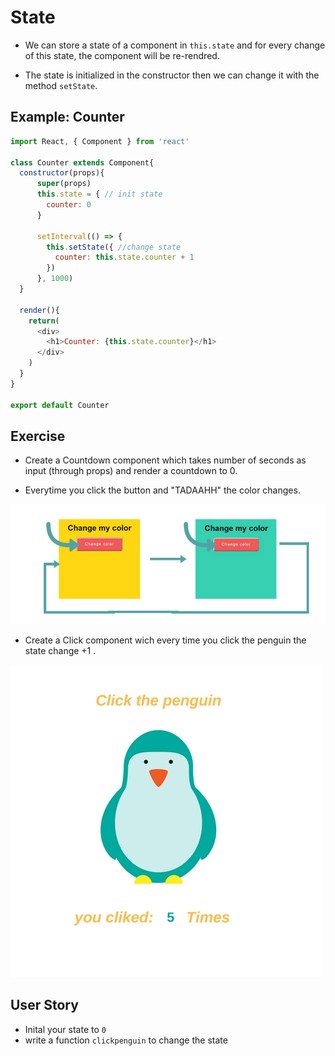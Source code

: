 # State

* We can store a state of a component in `this.state` and for every change of this state, the component will be re-rendred.

* The state is initialized in the constructor then we can change it with the method `setState`.

## Example: Counter

```javascript
import React, { Component } from 'react'

class Counter extends Component{
  constructor(props){
      super(props)
      this.state = { // init state
        counter: 0
      }

      setInterval(() => {
        this.setState({ //change state
          counter: this.state.counter + 1
        })
      }, 1000)
  }

  render(){
    return(
      <div>
        <h1>Counter: {this.state.counter}</h1>
      </div>
    )
  }
}

export default Counter
```


## Exercise
* Create a Countdown component which takes number of seconds as input (through props) and render a countdown to 0.

* Everytime you click the button and "TADAAHH" the color changes.

![](img/state.png)

* Create a Click component wich every time you click the penguin the state change +1 .

![](img/penguin.jpg)

## User Story
* Inital your state to `0`
* write a function `clickpenguin` to change the state
